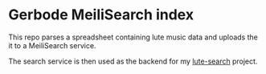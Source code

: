 # Gerbode MeiliSearch index

This repo parses a spreadsheet containing lute music data and uploads the it to a MeiliSearch service.

The search service is then used as the backend for my [lute-search](https://keliris.dev/lute-search) project.
